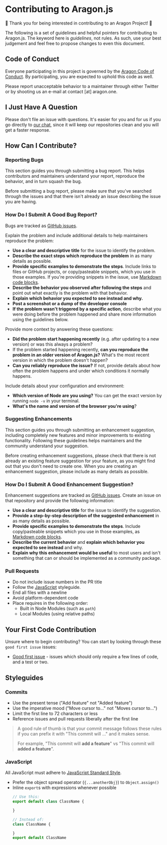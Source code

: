 # Contributing to Aragon.js

:tada: Thank you for being interested in contributing to an Aragon Project! :tada:

The following is a set of guidelines and helpful pointers for contributing to Aragon.js. The keyword here is *guidelines*, not rules. As such, use your best judgement and feel free to propose changes to even this document.

## Code of Conduct

Everyone participating in this project is governed by the [Aragon Code of Conduct](http://wiki.aragon.one/documentation/Code_of_Conduct/). By participating, you are expected to uphold this code as well.

Please report unacceptable behavior to a maintainer through either Twitter or by shooting us an e-mail at contact [at] aragon.one.

## I Just Have A Question

Please don't file an issue with questions. It's easier for you and for us if you go directly to [our chat](https://aragon.chat), since it will keep our repositories clean and you will get a faster response.

## How Can I Contribute?

### Reporting Bugs

This section guides you through submitting a bug report. This helps contributors and maintainers understand your report, reproduce the behavior, and in turn squash the bug.

Before submitting a bug report, please make sure that you've searched through the issues and that there isn't already an issue describing the issue you are having.

### How Do I Submit A Good Bug Report?

Bugs are tracked as [GitHub issues](https://guides.github.com/features/issues/).

Explain the problem and include additional details to help maintainers reproduce the problem:

* **Use a clear and descriptive title** for the issue to identify the problem.
* **Describe the exact steps which reproduce the problem** in as many details as possible.
* **Provide specific examples to demonstrate the steps**. Include links to files or GitHub projects, or copy/pasteable snippets, which you use in those examples. If you're providing snippets in the issue, use [Markdown code blocks](https://help.github.com/articles/markdown-basics/#multiple-lines).
* **Describe the behavior you observed after following the steps** and point out what exactly is the problem with that behavior.
* **Explain which behavior you expected to see instead and why.**
* **Post a screenshot or a dump of the developer console**
* **If the problem wasn't triggered by a specific action**, describe what you were doing before the problem happened and share more information using the guidelines below.

Provide more context by answering these questions:

* **Did the problem start happening recently** (e.g. after updating to a new version) or was this always a problem?
* If the problem started happening recently, **can you reproduce the problem in an older version of Aragon.js?** What's the most recent version in which the problem doesn't happen?
* **Can you reliably reproduce the issue?** If not, provide details about how often the problem happens and under which conditions it normally happens.

Include details about your configuration and environment:

* **Which version of Node are you using?** You can get the exact version by running `node -v` in your terminal.
* **What's the name and version of the browser you're using**?

### Suggesting Enhancements

This section guides you through submitting an enhancement suggestion, including completely new features and minor improvements to existing functionality. Following these guidelines helps maintainers and the community understand your suggestion.

Before creating enhancement suggestions, please check that there is not already an existing feature suggestion for your feature, as you might find out that you don't need to create one. When you are creating an enhancement suggestion, please include as many details as possible.

### How Do I Submit A Good Enhancement Suggestion?

Enhancement suggestions are tracked as [GitHub issues](https://guides.github.com/features/issues/). Create an issue on that repository and provide the following information:

* **Use a clear and descriptive title** for the issue to identify the suggestion.
* **Provide a step-by-step description of the suggested enhancement** in as many details as possible.
* **Provide specific examples to demonstrate the steps**. Include copy/pasteable snippets which you use in those examples, as [Markdown code blocks](https://help.github.com/articles/markdown-basics/#multiple-lines).
* **Describe the current behavior** and **explain which behavior you expected to see instead** and why.
* **Explain why this enhancement would be useful** to most users and isn't something that can or should be implemented as a community package.

### Pull Requests

* Do not include issue numbers in the PR title
* Follow the [JavaScript](#javascript) styleguide.
* End all files with a newline
* Avoid platform-dependent code
* Place requires in the following order:
    * Built in Node Modules (such as `path`)
    * Local Modules (using relative paths)

## Your First Code Contribution

Unsure where to begin contributing? You can start by looking through these `good first issue` issues:

* [Good first issue](https://github.com/aragon/aragon.js/issues?q=is%3Aopen+is%3Aissue+label%3A%22good+first+issue%22) - issues which should only require a few lines of code, and a test or two.

## Styleguides

### Commits

* Use the present tense ("Add feature" not "Added feature")
* Use the imperative mood ("Move cursor to..." not "Moves cursor to...")
* Limit the first line to 72 characters or less
* Reference issues and pull requests liberally after the first line

>A good rule of thumb is that your commit message follows these rules if you can prefix it with "This commit will ..." and it makes sense.
>
>For example, "This commit will **add a feature**" vs "This commit will **added a feature**".

### JavaScript

All JavaScript must adhere to [JavaScript Standard Style](https://standardjs.com/).

* Prefer the object spread operator (`{...anotherObj}`) to `Object.assign()`
* Inline `export`s with expressions whenever possible
  ```js
  // Use this:
  export default class ClassName {

  }

  // Instead of:
  class ClassName {

  }
  export default ClassName
  ```
